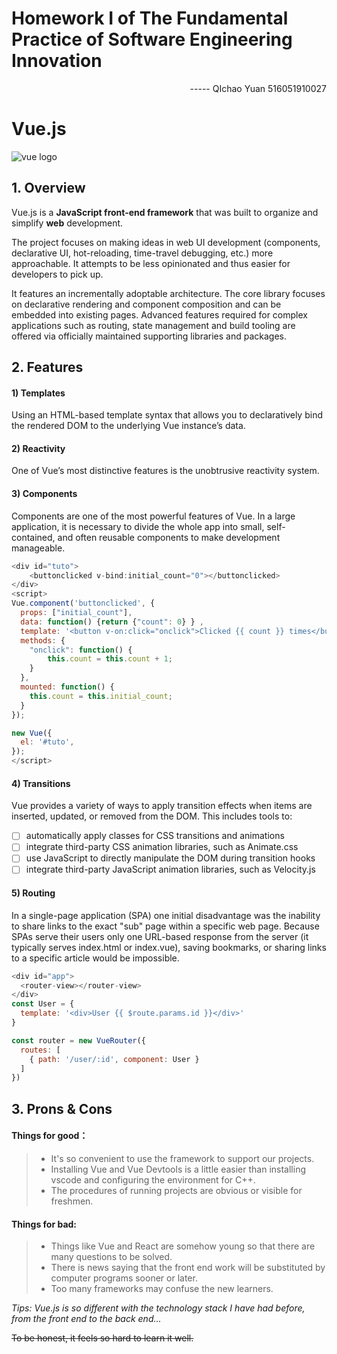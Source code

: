 # Homework Ⅰ of The Fundamental Practice of Software Engineering Innovation

<div align="right" >
-----  QIchao Yuan 516051910027
</div>

# Vue.js

![vue logo](https://cn.vuejs.org/images/logo.png)





## 1. Overview

Vue.js is a **JavaScript front-end framework** that was built to organize and simplify **web** development.

The project focuses on making ideas in web UI development (components, declarative UI, hot-reloading, time-travel debugging, etc.) more approachable. It attempts to be less opinionated and thus easier for developers to pick up.

It features an incrementally adoptable architecture. The core library focuses on declarative rendering and component composition and can be embedded into existing pages. Advanced features required for complex applications such as routing, state management and build tooling are offered via officially maintained supporting libraries and packages.



## 2. Features

#### 1) Templates

 Using an HTML-based template syntax that allows you to declaratively bind the rendered DOM to the underlying Vue instance’s data.

#### 2) Reactivity

One of Vue’s most distinctive features is the unobtrusive reactivity system.

#### 3) Components

Components are one of the most powerful features of Vue. In a large application, it is necessary to divide the whole app into small, self-contained, and often reusable components to make development manageable. 

```javascript
<div id="tuto">
	<buttonclicked v-bind:initial_count="0"></buttonclicked>
</div>
<script>
Vue.component('buttonclicked', {
  props: ["initial_count"],
  data: function() {return {"count": 0} } ,
  template: '<button v-on:click="onclick">Clicked {{ count }} times</button>',
  methods: {
    "onclick": function() {
        this.count = this.count + 1;
    }
  },
  mounted: function() {
    this.count = this.initial_count;
  }
});

new Vue({
  el: '#tuto',
});
</script>
```

#### 4) Transitions

Vue provides a variety of ways to apply transition effects when items are inserted, updated, or removed from the DOM. This includes tools to:

- [ ] automatically apply classes for CSS transitions and animations
- [ ] integrate third-party CSS animation libraries, such as Animate.css
- [ ] use JavaScript to directly manipulate the DOM during transition hooks
- [ ] integrate third-party JavaScript animation libraries, such as Velocity.js

#### 5) Routing

In a single-page application (SPA) one initial disadvantage was the inability to share links to the exact "sub" page within a specific web page. Because SPAs serve their users only one URL-based response from the server (it typically serves index.html or index.vue), saving bookmarks, or sharing links to a specific article would be impossible. 

```javascript
<div id="app">
  <router-view></router-view>
</div>
const User = {
  template: '<div>User {{ $route.params.id }}</div>'
}

const router = new VueRouter({
  routes: [
    { path: '/user/:id', component: User }
  ]
})
```



## 3. Prons & Cons

#### Things for good：

> - It's so convenient to use the framework to support our projects.
> - Installing Vue and Vue Devtools is a little easier than installing vscode and configuring the environment for C++.
> - The procedures of running projects are obvious or visible for freshmen. 

#### Things for bad:

> - Things like Vue and React are somehow young so that there are many questions to be solved.
> - There is news saying that the front end work will be substituted by computer programs sooner or later.
> - Too many frameworks may confuse the new learners.

*Tips: Vue.js is so different with the technology stack I have had before, from the front end to the back end...*

~~To be honest, it feels so hard to learn it well.~~
